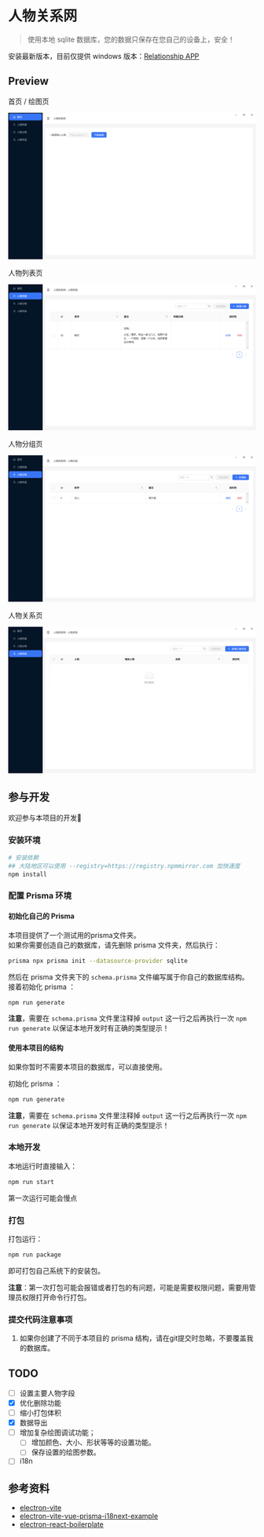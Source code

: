 # 人物关系网

> 使用本地 sqlite 数据库，您的数据只保存在您自己的设备上，安全！

安装最新版本，目前仅提供 windows 版本：[Relationship APP](https://github.com/can-dy-jack/relationship/releases)

## Preview

首页 / 绘图页

![首页](./previews/home.png)

人物列表页

![人物列表页](./previews/character.png)

人物分组页

![人物分组页](./previews/group.png)

人物关系页

![人物关系页](./previews/relationship.png)

## 参与开发

欢迎参与本项目的开发👏

### 安装环境

```bash
# 安装依赖
## 大陆地区可以使用 --registry=https://registry.npmmirror.com 加快速度
npm install 
```

### 配置 Prisma 环境

#### 初始化自己的 Prisma

本项目提供了一个测试用的prisma文件夹。  
如果你需要创造自己的数据库，请先删除 prisma 文件夹，然后执行：

```bash
prisma npx prisma init --datasource-provider sqlite
```

然后在 prisma 文件夹下的 `schema.prisma` 文件编写属于你自己的数据库结构。  
接着初始化 prisma ：

```bash
npm run generate
```

**注意**，需要在 `schema.prisma` 文件里注释掉 `output` 这一行之后再执行一次 `npm run generate` 以保证本地开发时有正确的类型提示！

#### 使用本项目的结构

如果你暂时不需要本项目的数据库，可以直接使用。

初始化 prisma ：

```bash
npm run generate
```

**注意**，需要在 `schema.prisma` 文件里注释掉 `output` 这一行之后再执行一次 `npm run generate` 以保证本地开发时有正确的类型提示！

### 本地开发

本地运行时直接输入：

```bash
npm run start
```

第一次运行可能会慢点

### 打包

打包运行：

```bash
npm run package
```

即可打包自己系统下的安装包。

**注意**：第一次打包可能会报错或者打包的有问题，可能是需要权限问题，需要用管理员权限打开命令行打包。

### 提交代码注意事项

1. 如果你创建了不同于本项目的 prisma 结构，请在git提交时忽略，不要覆盖我的数据库。

## TODO

- [ ] 设置主要人物字段
- [x] 优化删除功能
- [ ] 缩小打包体积
- [x] 数据导出
- [ ] 增加复杂绘图调试功能；
  - [ ] 增加颜色、大小、形状等等的设置功能。
  - [ ] 保存设置的绘图参数。
- [ ] i18n

## 参考资料

- [electron-vite](https://electron-vite.org)
- [electron-vite-vue-prisma-i18next-example](https://github.com/leoFitz1024/electron-vite-vue-prisma-i18next-example)
- [electron-react-boilerplate](https://github.com/electron-react-boilerplate/electron-react-boilerplate)

